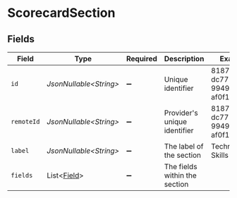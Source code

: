 # ScorecardSection


## Fields

| Field                                            | Type                                             | Required                                         | Description                                      | Example                                          |
| ------------------------------------------------ | ------------------------------------------------ | ------------------------------------------------ | ------------------------------------------------ | ------------------------------------------------ |
| `id`                                             | *JsonNullable\<String>*                          | :heavy_minus_sign:                               | Unique identifier                                | 8187e5da-dc77-475e-9949-af0f1fa4e4e3             |
| `remoteId`                                       | *JsonNullable\<String>*                          | :heavy_minus_sign:                               | Provider's unique identifier                     | 8187e5da-dc77-475e-9949-af0f1fa4e4e3             |
| `label`                                          | *JsonNullable\<String>*                          | :heavy_minus_sign:                               | The label of the section                         | Technical Skills                                 |
| `fields`                                         | List\<[Field](../../models/components/Field.md)> | :heavy_minus_sign:                               | The fields within the section                    |                                                  |